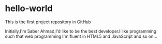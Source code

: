 # hello-world

This is the first project repository in GitHub

Initially,I'm Saber Ahmad,I'd like to be the best developer.I like programming such that web programming 
I'm fluent in HTML5 and JavaScript and so on...
